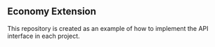 ## Economy Extension

This repository is created as an example of how to implement the API interface in each project.

